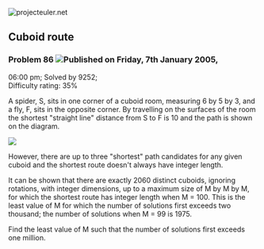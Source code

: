 ![projecteuler.net](images/print_page_logo.png)

## Cuboid route

### Problem 86 ![](images/icon_info.png)Published on Friday, 7th January 2005,
06:00 pm; Solved by 9252;  
Difficulty rating: 35%

A spider, S, sits in one corner of a cuboid room, measuring 6 by 5 by 3, and a
fly, F, sits in the opposite corner. By travelling on the surfaces of the room
the shortest "straight line" distance from S to F is 10 and the path is shown
on the diagram.

![](project/images/p086.gif)  

However, there are up to three "shortest" path candidates for any given cuboid
and the shortest route doesn't always have integer length.

It can be shown that there are exactly 2060 distinct cuboids, ignoring
rotations, with integer dimensions, up to a maximum size of M by M by M, for
which the shortest route has integer length when M = 100. This is the least
value of M for which the number of solutions first exceeds two thousand; the
number of solutions when M = 99 is 1975.

Find the least value of M such that the number of solutions first exceeds one
million.

  
  

